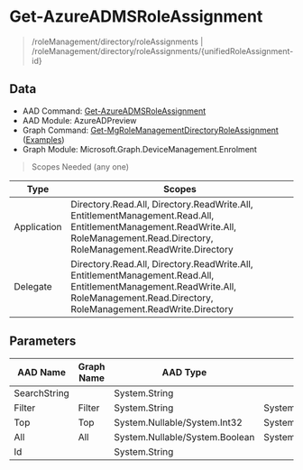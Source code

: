 # Get-AzureADMSRoleAssignment

> /roleManagement/directory/roleAssignments | /roleManagement/directory/roleAssignments/{unifiedRoleAssignment-id}

## Data

+ AAD Command: [Get-AzureADMSRoleAssignment](https://docs.microsoft.com/en-us/powershell/module/AzureADPreview/Get-AzureADMSRoleAssignment)
+ AAD Module: AzureADPreview
+ Graph Command: [Get-MgRoleManagementDirectoryRoleAssignment](https://docs.microsoft.com/en-us/powershell/module/Microsoft.Graph.DeviceManagement.Enrolment/Get-MgRoleManagementDirectoryRoleAssignment) ([Examples](https://github.com/orgs/msgraph/discussions?discussions_q=Get-MgRoleManagementDirectoryRoleAssignment))
+ Graph Module: Microsoft.Graph.DeviceManagement.Enrolment

> Scopes Needed (any one)

|Type|Scopes|
|---|---|
|Application|Directory.Read.All, Directory.ReadWrite.All, EntitlementManagement.Read.All, EntitlementManagement.ReadWrite.All, RoleManagement.Read.Directory, RoleManagement.ReadWrite.Directory|
|Delegate|Directory.Read.All, Directory.ReadWrite.All, EntitlementManagement.Read.All, EntitlementManagement.ReadWrite.All, RoleManagement.Read.Directory, RoleManagement.ReadWrite.Directory|

## Parameters

|AAD Name|Graph Name|AAD Type|Graph Type|Infos|
|---|---|---|---|---|
|SearchString||System.String|||
|Filter|Filter|System.String|System.String||
|Top|Top|System.Nullable/System.Int32|System.Int32||
|All|All|System.Nullable/System.Boolean|System.Management.Automation.SwitchParameter||
|Id||System.String|||

